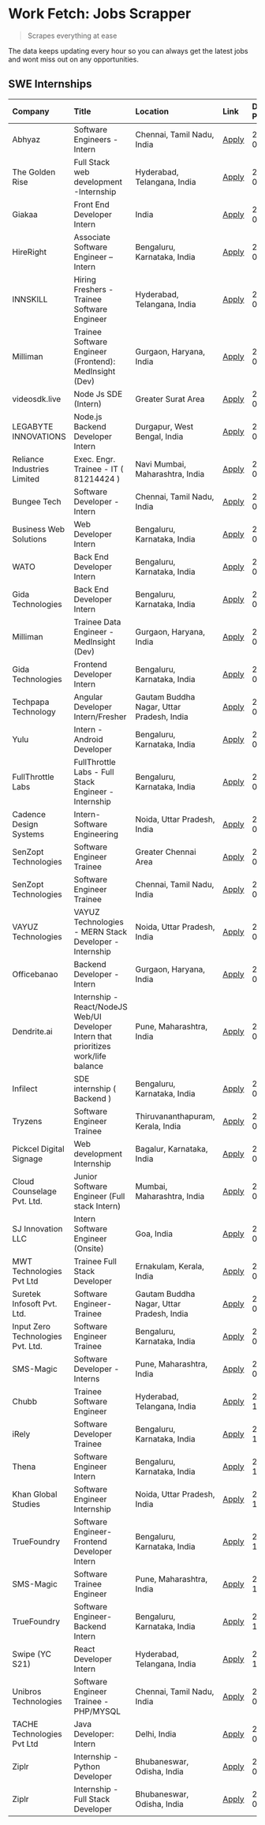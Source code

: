 # Work Fetch: Jobs Scrapper
> Scrapes everything at ease

The data keeps updating every hour so you can always get the latest jobs and wont miss out on any opportunities.

## SWE Internships
<!--START_SECTION:workfetch-->
| Company                           | Title                                                                                | Location                                  | Link                                                                                                                                                                                                                                                                                               | Date Posted   |
|:----------------------------------|:-------------------------------------------------------------------------------------|:------------------------------------------|:---------------------------------------------------------------------------------------------------------------------------------------------------------------------------------------------------------------------------------------------------------------------------------------------------|:--------------|
| Abhyaz                            | Software Engineers - Intern                                                          | Chennai, Tamil Nadu, India                | [Apply](https://in.linkedin.com/jobs/view/software-engineers-intern-at-abhyaz-3847196571?refId=oQ9UZNmfICg2UK0HoC3Tbw%3D%3D&trackingId=7uBMs4stGTJr4M%2FBjayWnA%3D%3D&position=2&pageNum=1&trk=public_jobs_jserp-result_search-card)                                                               | 2024-03-05    |
| The Golden Rise                   | Full Stack web development -Internship                                               | Hyderabad, Telangana, India               | [Apply](https://in.linkedin.com/jobs/view/full-stack-web-development-internship-at-the-golden-rise-3847033236?refId=DNh1m2v4CphMzSHGBqkcaQ%3D%3D&trackingId=vPvoQ9jbMOl7MVLbfoADdA%3D%3D&position=5&pageNum=2&trk=public_jobs_jserp-result_search-card)                                            | 2024-03-05    |
| Giakaa                            | Front End Developer Intern                                                           | India                                     | [Apply](https://in.linkedin.com/jobs/view/front-end-developer-intern-at-giakaa-3843012323?refId=DNh1m2v4CphMzSHGBqkcaQ%3D%3D&trackingId=RXDvuSzwRiuHHimR6vsvnA%3D%3D&position=13&pageNum=2&trk=public_jobs_jserp-result_search-card)                                                               | 2024-03-05    |
| HireRight                         | Associate Software Engineer – Intern                                                 | Bengaluru, Karnataka, India               | [Apply](https://in.linkedin.com/jobs/view/associate-software-engineer-%E2%80%93-intern-at-hireright-3847779461?refId=DNh1m2v4CphMzSHGBqkcaQ%3D%3D&trackingId=9yp%2BwcdX9sOZhGlF7%2BJ%2F3A%3D%3D&position=21&pageNum=2&trk=public_jobs_jserp-result_search-card)                                    | 2024-03-05    |
| INNSKILL                          | Hiring Freshers - Trainee Software Engineer                                          | Hyderabad, Telangana, India               | [Apply](https://in.linkedin.com/jobs/view/hiring-freshers-trainee-software-engineer-at-innskill-3846032101?refId=DNh1m2v4CphMzSHGBqkcaQ%3D%3D&trackingId=IuJoFZJbq3vll5x%2FbhWcTw%3D%3D&position=19&pageNum=2&trk=public_jobs_jserp-result_search-card)                                            | 2024-03-04    |
| Milliman                          | Trainee Software Engineer (Frontend): MedInsight (Dev)                               | Gurgaon, Haryana, India                   | [Apply](https://in.linkedin.com/jobs/view/trainee-software-engineer-frontend-medinsight-dev-at-milliman-3792874280?refId=ySSEf%2B8n8oHBlbxLNQzcqQ%3D%3D&trackingId=PwdD%2F%2FyQI3oM8aEvyi8tsQ%3D%3D&position=4&pageNum=0&trk=public_jobs_jserp-result_search-card)                                 | 2024-03-01    |
| videosdk.live                     | Node Js SDE (Intern)                                                                 | Greater Surat Area                        | [Apply](https://in.linkedin.com/jobs/view/node-js-sde-intern-at-videosdk-live-3843903369?refId=DNh1m2v4CphMzSHGBqkcaQ%3D%3D&trackingId=5bvUzX0K0BuyLzw4LXFOcg%3D%3D&position=22&pageNum=2&trk=public_jobs_jserp-result_search-card)                                                                | 2024-03-01    |
| LEGABYTE INNOVATIONS              | Node.js Backend Developer Intern                                                     | Durgapur, West Bengal, India              | [Apply](https://in.linkedin.com/jobs/view/node-js-backend-developer-intern-at-legabyte-innovations-3842647664?refId=DNh1m2v4CphMzSHGBqkcaQ%3D%3D&trackingId=1aXwKCSOsRwpMHBKF3XbDQ%3D%3D&position=3&pageNum=2&trk=public_jobs_jserp-result_search-card)                                            | 2024-02-29    |
| Reliance Industries Limited       | Exec. Engr. Trainee - IT ( 81214424 )                                                | Navi Mumbai, Maharashtra, India           | [Apply](https://in.linkedin.com/jobs/view/exec-engr-trainee-it-81214424-at-reliance-industries-limited-3842850941?refId=DNh1m2v4CphMzSHGBqkcaQ%3D%3D&trackingId=9g8TeA7R22HSjXdqVswS7g%3D%3D&position=11&pageNum=2&trk=public_jobs_jserp-result_search-card)                                       | 2024-02-29    |
| Bungee Tech                       | Software Developer - Intern                                                          | Chennai, Tamil Nadu, India                | [Apply](https://in.linkedin.com/jobs/view/software-developer-intern-at-bungee-tech-3842220746?refId=oQ9UZNmfICg2UK0HoC3Tbw%3D%3D&trackingId=MaC4EnybUJTl7H5jNlLJkg%3D%3D&position=22&pageNum=1&trk=public_jobs_jserp-result_search-card)                                                           | 2024-02-28    |
| Business Web Solutions            | Web Developer Intern                                                                 | Bengaluru, Karnataka, India               | [Apply](https://in.linkedin.com/jobs/view/web-developer-intern-at-business-web-solutions-3839906144?refId=ySSEf%2B8n8oHBlbxLNQzcqQ%3D%3D&trackingId=AxjWRGaUTbvluYlg0X%2BHFw%3D%3D&position=14&pageNum=0&trk=public_jobs_jserp-result_search-card)                                                 | 2024-02-26    |
| WATO                              | Back End Developer Intern                                                            | Bengaluru, Karnataka, India               | [Apply](https://in.linkedin.com/jobs/view/back-end-developer-intern-at-wato-3834852920?refId=DNh1m2v4CphMzSHGBqkcaQ%3D%3D&trackingId=LGQ%2FuXoKrrbYaBSea7YHPQ%3D%3D&position=14&pageNum=2&trk=public_jobs_jserp-result_search-card)                                                                | 2024-02-26    |
| Gida Technologies                 | Back End Developer Intern                                                            | Bengaluru, Karnataka, India               | [Apply](https://in.linkedin.com/jobs/view/back-end-developer-intern-at-gida-technologies-3836849295?refId=oQ9UZNmfICg2UK0HoC3Tbw%3D%3D&trackingId=5ovXDPYIXyo7UCMhjFhygA%3D%3D&position=17&pageNum=1&trk=public_jobs_jserp-result_search-card)                                                     | 2024-02-23    |
| Milliman                          | Trainee Data Engineer - MedInsight (Dev)                                             | Gurgaon, Haryana, India                   | [Apply](https://in.linkedin.com/jobs/view/trainee-data-engineer-medinsight-dev-at-milliman-3789275187?refId=DNh1m2v4CphMzSHGBqkcaQ%3D%3D&trackingId=toj0i6DsueyyosQG0FT3%2Fg%3D%3D&position=12&pageNum=2&trk=public_jobs_jserp-result_search-card)                                                 | 2024-02-23    |
| Gida Technologies                 | Frontend Developer Intern                                                            | Bengaluru, Karnataka, India               | [Apply](https://in.linkedin.com/jobs/view/frontend-developer-intern-at-gida-technologies-3836040945?refId=ySSEf%2B8n8oHBlbxLNQzcqQ%3D%3D&trackingId=5twx%2BcY3mywML%2FdKQjoorg%3D%3D&position=13&pageNum=0&trk=public_jobs_jserp-result_search-card)                                               | 2024-02-21    |
| Techpapa Technology               | Angular Developer Intern/Fresher                                                     | Gautam Buddha Nagar, Uttar Pradesh, India | [Apply](https://in.linkedin.com/jobs/view/angular-developer-intern-fresher-at-techpapa-technology-3834305862?refId=oQ9UZNmfICg2UK0HoC3Tbw%3D%3D&trackingId=SgKXoif2JQcx1E5Rq9MeRg%3D%3D&position=23&pageNum=1&trk=public_jobs_jserp-result_search-card)                                            | 2024-02-20    |
| Yulu                              | Intern - Android Developer                                                           | Bengaluru, Karnataka, India               | [Apply](https://in.linkedin.com/jobs/view/intern-android-developer-at-yulu-3834459982?refId=oQ9UZNmfICg2UK0HoC3Tbw%3D%3D&trackingId=ZI6HkES4f6YEk%2F1U2vhyaA%3D%3D&position=18&pageNum=1&trk=public_jobs_jserp-result_search-card)                                                                 | 2024-02-19    |
| FullThrottle Labs                 | FullThrottle Labs - Full Stack Engineer - Internship                                 | Bengaluru, Karnataka, India               | [Apply](https://in.linkedin.com/jobs/view/fullthrottle-labs-full-stack-engineer-internship-at-fullthrottle-labs-3829636016?refId=oQ9UZNmfICg2UK0HoC3Tbw%3D%3D&trackingId=K44My%2B4VK3euCgrSSeCUkg%3D%3D&position=21&pageNum=1&trk=public_jobs_jserp-result_search-card)                            | 2024-02-17    |
| Cadence Design Systems            | Intern-Software Engineering                                                          | Noida, Uttar Pradesh, India               | [Apply](https://in.linkedin.com/jobs/view/intern-software-engineering-at-cadence-design-systems-3794689056?refId=DNh1m2v4CphMzSHGBqkcaQ%3D%3D&trackingId=FnYVu%2Bm10Ur08uzGb1nVyQ%3D%3D&position=23&pageNum=2&trk=public_jobs_jserp-result_search-card)                                            | 2024-02-17    |
| SenZopt Technologies              | Software Engineer Trainee                                                            | Greater Chennai Area                      | [Apply](https://in.linkedin.com/jobs/view/software-engineer-trainee-at-senzopt-technologies-3827688781?refId=oQ9UZNmfICg2UK0HoC3Tbw%3D%3D&trackingId=LLllsMiboiCbOGje7s6LIw%3D%3D&position=3&pageNum=1&trk=public_jobs_jserp-result_search-card)                                                   | 2024-02-12    |
| SenZopt Technologies              | Software Engineer Trainee                                                            | Chennai, Tamil Nadu, India                | [Apply](https://in.linkedin.com/jobs/view/software-engineer-trainee-at-senzopt-technologies-3827686880?refId=oQ9UZNmfICg2UK0HoC3Tbw%3D%3D&trackingId=FVb7l%2B%2BXjrWSAUZ5Yyub4Q%3D%3D&position=14&pageNum=1&trk=public_jobs_jserp-result_search-card)                                              | 2024-02-12    |
| VAYUZ Technologies                | VAYUZ Technologies - MERN Stack Developer - Internship                               | Noida, Uttar Pradesh, India               | [Apply](https://in.linkedin.com/jobs/view/vayuz-technologies-mern-stack-developer-internship-at-vayuz-technologies-3822619356?refId=oQ9UZNmfICg2UK0HoC3Tbw%3D%3D&trackingId=7WwFTQPAH8%2FSolfmLOB6mA%3D%3D&position=25&pageNum=1&trk=public_jobs_jserp-result_search-card)                         | 2024-02-10    |
| Officebanao                       | Backend Developer - Intern                                                           | Gurgaon, Haryana, India                   | [Apply](https://in.linkedin.com/jobs/view/backend-developer-intern-at-officebanao-3814263731?refId=ySSEf%2B8n8oHBlbxLNQzcqQ%3D%3D&trackingId=FwbJ5jrBI8pkxNsgikC%2Bbg%3D%3D&position=20&pageNum=0&trk=public_jobs_jserp-result_search-card)                                                        | 2024-01-31    |
| Dendrite.ai                       | Internship - React/NodeJS Web/UI Developer Intern that prioritizes work/life balance | Pune, Maharashtra, India                  | [Apply](https://in.linkedin.com/jobs/view/internship-react-nodejs-web-ui-developer-intern-that-prioritizes-work-life-balance-at-dendrite-ai-3818948068?refId=oQ9UZNmfICg2UK0HoC3Tbw%3D%3D&trackingId=ahXP6RnWEqkfhoeMBN%2F7jg%3D%3D&position=1&pageNum=1&trk=public_jobs_jserp-result_search-card) | 2024-01-31    |
| Infilect                          | SDE internship ( Backend )                                                           | Bengaluru, Karnataka, India               | [Apply](https://in.linkedin.com/jobs/view/sde-internship-backend-at-infilect-3815120558?refId=ySSEf%2B8n8oHBlbxLNQzcqQ%3D%3D&trackingId=MdH%2B8HsK6VRy7%2FwQ8ghpMA%3D%3D&position=21&pageNum=0&trk=public_jobs_jserp-result_search-card)                                                           | 2024-01-25    |
| Tryzens                           | Software Engineer Trainee                                                            | Thiruvananthapuram, Kerala, India         | [Apply](https://in.linkedin.com/jobs/view/software-engineer-trainee-at-tryzens-3809363491?refId=oQ9UZNmfICg2UK0HoC3Tbw%3D%3D&trackingId=13miMdXJt%2BM1rr5EYB%2FTvg%3D%3D&position=7&pageNum=1&trk=public_jobs_jserp-result_search-card)                                                            | 2024-01-18    |
| Pickcel Digital Signage           | Web development Internship                                                           | Bagalur, Karnataka, India                 | [Apply](https://in.linkedin.com/jobs/view/web-development-internship-at-pickcel-digital-signage-3826062393?refId=DNh1m2v4CphMzSHGBqkcaQ%3D%3D&trackingId=IikO9bfYSOEbBextMdQRjw%3D%3D&position=10&pageNum=2&trk=public_jobs_jserp-result_search-card)                                              | 2024-01-15    |
| Cloud Counselage Pvt. Ltd.        | Junior Software Engineer (Full stack Intern)                                         | Mumbai, Maharashtra, India                | [Apply](https://in.linkedin.com/jobs/view/junior-software-engineer-full-stack-intern-at-cloud-counselage-pvt-ltd-3803132814?refId=ySSEf%2B8n8oHBlbxLNQzcqQ%3D%3D&trackingId=3Qef98BRKTz1F6DI7C3UeA%3D%3D&position=22&pageNum=0&trk=public_jobs_jserp-result_search-card)                           | 2024-01-11    |
| SJ Innovation LLC                 | Intern Software Engineer (Onsite)                                                    | Goa, India                                | [Apply](https://in.linkedin.com/jobs/view/intern-software-engineer-onsite-at-sj-innovation-llc-3799959011?refId=oQ9UZNmfICg2UK0HoC3Tbw%3D%3D&trackingId=bqVYvq0VVT%2BJcX26Fej3dg%3D%3D&position=11&pageNum=1&trk=public_jobs_jserp-result_search-card)                                             | 2024-01-11    |
| MWT Technologies Pvt Ltd          | Trainee Full Stack Developer                                                         | Ernakulam, Kerala, India                  | [Apply](https://in.linkedin.com/jobs/view/trainee-full-stack-developer-at-mwt-technologies-pvt-ltd-3800921715?refId=ySSEf%2B8n8oHBlbxLNQzcqQ%3D%3D&trackingId=dRobOa4gQbvHo9CMqLl3bw%3D%3D&position=5&pageNum=0&trk=public_jobs_jserp-result_search-card)                                          | 2024-01-09    |
| Suretek Infosoft Pvt. Ltd.        | Software Engineer-Trainee                                                            | Gautam Buddha Nagar, Uttar Pradesh, India | [Apply](https://in.linkedin.com/jobs/view/software-engineer-trainee-at-suretek-infosoft-pvt-ltd-3800934643?refId=ySSEf%2B8n8oHBlbxLNQzcqQ%3D%3D&trackingId=DVqAcSvbVxG246BHf0GHXg%3D%3D&position=17&pageNum=0&trk=public_jobs_jserp-result_search-card)                                            | 2024-01-09    |
| Input Zero Technologies Pvt. Ltd. | Software Engineer Trainee                                                            | Bengaluru, Karnataka, India               | [Apply](https://in.linkedin.com/jobs/view/software-engineer-trainee-at-input-zero-technologies-pvt-ltd-3800927643?refId=ySSEf%2B8n8oHBlbxLNQzcqQ%3D%3D&trackingId=4kn7i6NHscDpps%2FGvt58ZA%3D%3D&position=24&pageNum=0&trk=public_jobs_jserp-result_search-card)                                   | 2024-01-09    |
| SMS-Magic                         | Software Developer -Interns                                                          | Pune, Maharashtra, India                  | [Apply](https://in.linkedin.com/jobs/view/software-developer-interns-at-sms-magic-3799485343?refId=oQ9UZNmfICg2UK0HoC3Tbw%3D%3D&trackingId=MG6uksJhRTAVHBExMBk9VA%3D%3D&position=4&pageNum=1&trk=public_jobs_jserp-result_search-card)                                                             | 2024-01-05    |
| Chubb                             | Trainee Software Engineer                                                            | Hyderabad, Telangana, India               | [Apply](https://in.linkedin.com/jobs/view/trainee-software-engineer-at-chubb-3811550279?refId=DNh1m2v4CphMzSHGBqkcaQ%3D%3D&trackingId=iA9CDnhh2BEpLfDCHRxMIg%3D%3D&position=17&pageNum=2&trk=public_jobs_jserp-result_search-card)                                                                 | 2023-12-28    |
| iRely                             | Software Developer Trainee                                                           | Bengaluru, Karnataka, India               | [Apply](https://in.linkedin.com/jobs/view/software-developer-trainee-at-irely-3801577534?refId=ySSEf%2B8n8oHBlbxLNQzcqQ%3D%3D&trackingId=aEEGL0ms%2BgLKvc1Uxom7zQ%3D%3D&position=9&pageNum=0&trk=public_jobs_jserp-result_search-card)                                                             | 2023-12-22    |
| Thena                             | Software Engineer Intern                                                             | Bengaluru, Karnataka, India               | [Apply](https://in.linkedin.com/jobs/view/software-engineer-intern-at-thena-3778731751?refId=ySSEf%2B8n8oHBlbxLNQzcqQ%3D%3D&trackingId=FgwkZZRfSaa0wI7s495iDA%3D%3D&position=12&pageNum=0&trk=public_jobs_jserp-result_search-card)                                                                | 2023-12-05    |
| Khan Global Studies               | Software Engineer Internship                                                         | Noida, Uttar Pradesh, India               | [Apply](https://in.linkedin.com/jobs/view/software-engineer-internship-at-khan-global-studies-3766942197?refId=oQ9UZNmfICg2UK0HoC3Tbw%3D%3D&trackingId=jc%2F6dew3Q5LXuymVR4beog%3D%3D&position=16&pageNum=1&trk=public_jobs_jserp-result_search-card)                                              | 2023-11-27    |
| TrueFoundry                       | Software Engineer- Frontend Developer Intern                                         | Bengaluru, Karnataka, India               | [Apply](https://in.linkedin.com/jobs/view/software-engineer-frontend-developer-intern-at-truefoundry-3790095058?refId=ySSEf%2B8n8oHBlbxLNQzcqQ%3D%3D&trackingId=GhQiuvJ2wZt6Bcips84W4g%3D%3D&position=11&pageNum=0&trk=public_jobs_jserp-result_search-card)                                       | 2023-11-24    |
| SMS-Magic                         | Software Trainee Engineer                                                            | Pune, Maharashtra, India                  | [Apply](https://in.linkedin.com/jobs/view/software-trainee-engineer-at-sms-magic-3761409781?refId=ySSEf%2B8n8oHBlbxLNQzcqQ%3D%3D&trackingId=rkuxQAsRk7hbbR%2BcYKlxRA%3D%3D&position=23&pageNum=0&trk=public_jobs_jserp-result_search-card)                                                         | 2023-11-16    |
| TrueFoundry                       | Software Engineer-Backend Intern                                                     | Bengaluru, Karnataka, India               | [Apply](https://in.linkedin.com/jobs/view/software-engineer-backend-intern-at-truefoundry-3779508170?refId=ySSEf%2B8n8oHBlbxLNQzcqQ%3D%3D&trackingId=pHdOujflulgDs3i9THujLQ%3D%3D&position=25&pageNum=0&trk=public_jobs_jserp-result_search-card)                                                  | 2023-11-10    |
| Swipe (YC S21)                    | React Developer Intern                                                               | Hyderabad, Telangana, India               | [Apply](https://in.linkedin.com/jobs/view/react-developer-intern-at-swipe-yc-s21-3737600089?refId=ySSEf%2B8n8oHBlbxLNQzcqQ%3D%3D&trackingId=ua3B1XlkPMpfi9zcS10vmg%3D%3D&position=15&pageNum=0&trk=public_jobs_jserp-result_search-card)                                                           | 2023-10-13    |
| Unibros Technologies              | Software Engineer Trainee - PHP/MYSQL                                                | Chennai, Tamil Nadu, India                | [Apply](https://in.linkedin.com/jobs/view/software-engineer-trainee-php-mysql-at-unibros-technologies-3656599241?refId=oQ9UZNmfICg2UK0HoC3Tbw%3D%3D&trackingId=8bySoCFwQLSxkvuoUsLpxg%3D%3D&position=8&pageNum=1&trk=public_jobs_jserp-result_search-card)                                         | 2023-06-12    |
| TACHE Technologies Pvt Ltd        | Java Developer: Intern                                                               | Delhi, India                              | [Apply](https://in.linkedin.com/jobs/view/java-developer-intern-at-tache-technologies-pvt-ltd-3627622735?refId=DNh1m2v4CphMzSHGBqkcaQ%3D%3D&trackingId=s%2B25S%2B26HD4Rs724RNCI7w%3D%3D&position=24&pageNum=2&trk=public_jobs_jserp-result_search-card)                                            | 2023-06-06    |
| Ziplr                             | Internship - Python Developer                                                        | Bhubaneswar, Odisha, India                | [Apply](https://in.linkedin.com/jobs/view/internship-python-developer-at-ziplr-3645677592?refId=DNh1m2v4CphMzSHGBqkcaQ%3D%3D&trackingId=kn6v23bUH0wVJR8znFuAxg%3D%3D&position=9&pageNum=2&trk=public_jobs_jserp-result_search-card)                                                                | 2023-06-02    |
| Ziplr                             | Internship - Full Stack Developer                                                    | Bhubaneswar, Odisha, India                | [Apply](https://in.linkedin.com/jobs/view/internship-full-stack-developer-at-ziplr-3645675705?refId=DNh1m2v4CphMzSHGBqkcaQ%3D%3D&trackingId=AVQyGBiZeE1HYcAg6LIshg%3D%3D&position=20&pageNum=2&trk=public_jobs_jserp-result_search-card)                                                           | 2023-06-02    |
<!--END_SECTION:workfetch-->
